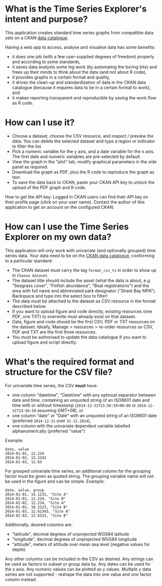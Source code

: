# What is the Time Series Explorer's intent and purpose?
This application creates standard time series graphs from compatible data sets
on a CKAN [data catalogue](http://data-demo.dpaw.wa.gov.au/).

Having a web app to access, analyse and visualise data has some benefits:

* it does one job (with a few user-supplied degrees of freedom) properly and 
according to some standards,
* it saves data analysts some leg work (by automating the boring bits) and
frees up their minds to think about the data (and not about R code),
* it provides graphs in a certain format and quality,
* it drives the clean-up and standardisation of data in the CKAN data catalogue
(because it requires data to be in a certain format to work), and
* it makes reporting transparent and reproducible by saving the work flow as R code.

# How can I use it?

* Choose a dataset, choose the CSV resource, and inspect / preview the data. You 
can delete the selected dataset and type a region or indicator to filter the list.
* Pick a numeric variable for the y axis, and a date variable for the x axis. The 
first date and numeric variables are pre-selected by default.
* View the graph in the "plot" tab, modify graphical parameters in the side panel 
as required.
* Download the graph as PDF, plus the R code to reproduce the graph as text.
* To save the data back to CKAN, paste your CKAN API key to unlock the upload of 
the PDF graph and R code.

How to get the API key: Logged in CKAN users can find their API key on their 
profile page (click on your user name). Contact the author of this application 
to get an account on the configured CKAN.

# How can I use the Time Series Explorer on my own data?

This application will only work with univariate (and optionally grouped) time series data.
Your data need to be on the [CKAN data catalogue](http://data-demo.dpaw.wa.gov.au/), 
conforming to a particular standard:

* The CKAN dataset must carry the tag `format_csv_ts` in order to show up in `Choose dataset`.
* The dataset title should include the asset (what the data is about, e.g. 
"Seagrass cover", "Finfish abundance", "Boat registrations") and the area with full name and 
abbreviated park designator ("Shark Bay MPA"). Backspace and type into the select box to filter!
* The data must be attached to the dataset as CSV resource in the format described below.
* If you want to upload figure and code directly, existing resources (one PDF, 
one TXT) to overwrite must already exist on that dataset.
* Data, figure and code should be the first CSV, PDF or TXT resources on the dataset. 
Ideally, Manage > resources > re-order resources so CSV, PDF and TXT are the first three resources.
* You must be authorised to update the data catalogue if you want to upload figure and script directly.

# What's the required format and structure for the CSV file?
For univariate time series, the CSV **must** have:

* one column "datetime", "Datetime" with any optinoal separator between date and 
time, containing an unquoted string of an ISO8601 date and time with or without timestamp 
(`2014-12-31T23:56:59+08:00` or `2014-12-31T23:56:59` assuming GMT+08), or 
* one column "date" or "Date" with an unquoted string of an ISO8601 date 
(preferred `2014-12-31` over `31-12-2014`),
* one column with the univariate dependent variable labelled alphanumerically (preferred "value")

Example:
```
date, value
2014-01-01, 12.234
2014-01-02, 13.2342
2014-01-03, 12.63
```

For grouped univariate time series, an additional column for the grouping factor 
must be given as quoted string.
The grouping variable name will not be used in the figure and can be simple.
Example:

```
date, value, group
2014-01-01, 14.1231, "Site A"
2014-01-01, 12.234, "Site B"
2014-01-02, 12.234, "Site A"
2014-01-02, 18.2223, "Site B"
2014-01-03, 12.62343, "Site A"
2014-01-03, 13.6323, "Site B"
```

Additionally, desired columns are:

* "latitude", decimal degrees of unprojected WGS84 latitude
* "longitude", decimal degrees of unprojected WGS84 longitude
* "altitude", meters of altitude over mean sea level (negative values for depth)

Any other columns can be included in the CSV as desired. 
Any strings can be used as factors to subset or group data by.
Any dates can be used for the x axis. 
Any numeric values can be plotted as y values. 
Multiple y data series are not supported - reshape the data into one value and 
one factor column instead.
